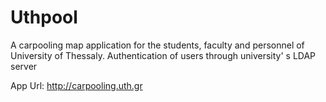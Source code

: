 # Uthpool
A carpooling map application for the students, faculty and personnel of University of Thessaly. Authentication of users through university' s LDAP server

App Url: http://carpooling.uth.gr
